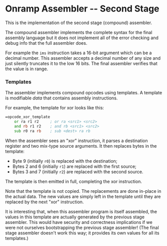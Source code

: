 # Onramp Assembler -- Second Stage

This is the implementation of the second stage (compound) assembler.

The compound assembler implements the complete syntax for the final assembly language but it does not implement all of the error checking and debug info that the full assembler does.

For example the `ims` instruction takes a 16-bit argument which can be a decimal number. This assembler accepts a decimal number of any size and just silently truncates it to the low 16 bits. The final assembler verifies that the value is in range.

### Templates

The assembler implements compound opcodes using templates. A template is modifiable *data* that contains assembly instructions.

For example, the template for xor looks like this:

```asm
=opcode_xor_template
    or ra r1 r2     ; or ra <src1> <src2>
    and rb r1 r2    ; and rb <src1> <src2>
    sub r0 ra rb    ; sub <dest> ra rb
```

When the assembler sees an "xor" instruction, it parses a destination register and two mix-type source arguments. It then replaces bytes in the template:

- Byte 9 (initially `r0`) is replaced with the destination;
- Bytes 2 and 6 (initially `r1`) are replaced with the first source;
- Bytes 3 and 7 (initially `r2`) are replaced with the second source.

The template is then emitted in full, completing the xor instruction.

Note that the template is not copied. The replacements are done in-place in the actual data. The new values are simply left in the template until they are replaced by the next "xor" instruction.

It is interesting that, when this assembler program is itself assembled, the values in this template are actually generated by the previous stage assembler. This would have security and correctness implications if we were not ourselves bootstrapping the previous stage assembler! (The final stage assembler doesn't work this way; it provides its own values for all its templates.)
